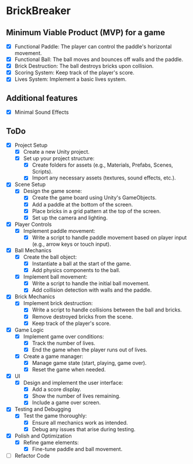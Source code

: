 # BrickBreaker

## Minimum Viable Product (MVP) for a game

- [X] Functional Paddle: The player can control the paddle's horizontal movement.
- [X] Functional Ball: The ball moves and bounces off walls and the paddle.
- [X] Brick Destruction: The ball destroys bricks upon collision.
- [X] Scoring System: Keep track of the player's score.
- [X] Lives System: Implement a basic lives system.

## Additional features

- [X] Minimal Sound Effects

## ToDo

- [X] Project Setup
  - [X] Create a new Unity project.
  - [X] Set up your project structure:
    - [X] Create folders for assets (e.g., Materials, Prefabs, Scenes, Scripts).
    - [X] Import any necessary assets (textures, sound effects, etc.).
- [X] Scene Setup
  - [X] Design the game scene:
    - [X] Create the game board using Unity's GameObjects.
    - [X] Add a paddle at the bottom of the screen.
    - [X] Place bricks in a grid pattern at the top of the screen.
    - [X] Set up the camera and lighting.
- [X] Player Controls
  - [X] Implement paddle movement:
    - [X] Write a script to handle paddle movement based on player input (e.g., arrow keys or touch input).
- [X] Ball Mechanics
  - [X] Create the ball object:
    - [X] Instantiate a ball at the start of the game.
    - [X] Add physics components to the ball.
  - [X] Implement ball movement:
    - [X] Write a script to handle the initial ball movement.
    - [X] Add collision detection with walls and the paddle.
- [X] Brick Mechanics
  - [X] Implement brick destruction:
    - [X] Write a script to handle collisions between the ball and bricks.
    - [X] Remove destroyed bricks from the scene.
    - [X] Keep track of the player's score.
- [X] Game Logic
  - [X] Implement game over conditions:
    - [X] Track the number of lives.
    - [X] End the game when the player runs out of lives.
  - [X] Create a game manager:
    - [X] Manage game state (start, playing, game over).
    - [X] Reset the game when needed.
- [X] UI
  - [X] Design and implement the user interface:
    - [X] Add a score display.
    - [X] Show the number of lives remaining.
    - [X] Include a game over screen.
- [X] Testing and Debugging
  - [X] Test the game thoroughly:
    - [X] Ensure all mechanics work as intended.
    - [X] Debug any issues that arise during testing.
- [X] Polish and Optimization
  - [X] Refine game elements:
    - [X] Fine-tune paddle and ball movement.
- [ ] Refactor Code 
